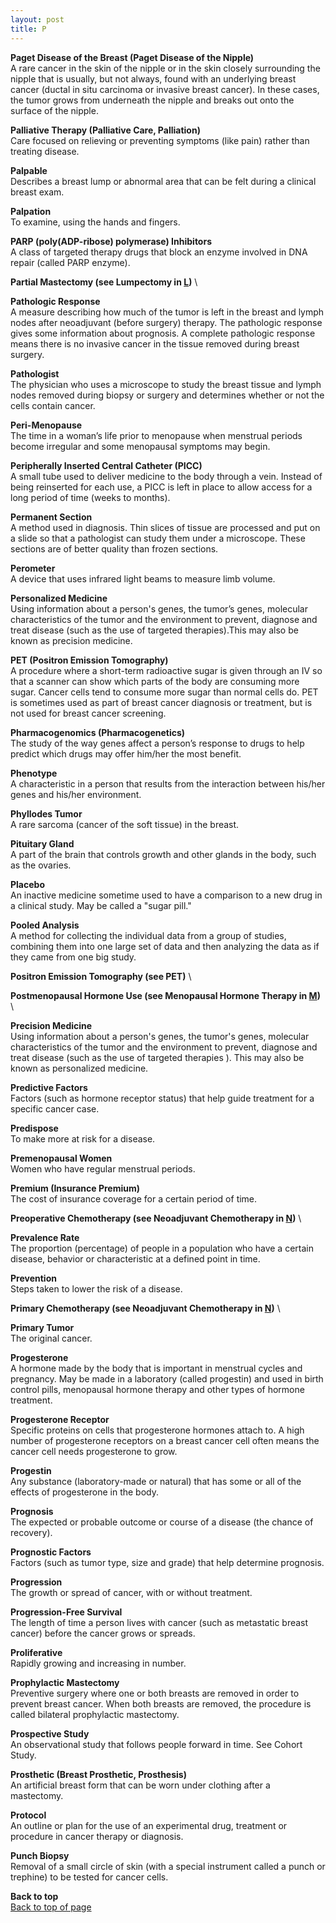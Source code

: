 ```yaml
---
layout: post
title: P
---
```


<a name="top"></a>

**Paget Disease of the Breast (Paget Disease of the Nipple)** \
A rare cancer in the skin of the nipple or in the skin closely surrounding the nipple that is usually, but not always, found with an underlying breast cancer (ductal in situ carcinoma or invasive breast cancer). In these cases, the tumor grows from underneath the nipple and breaks out onto the surface of the nipple.

**Palliative Therapy (Palliative Care, Palliation)** \
Care focused on relieving or preventing symptoms (like pain) rather than treating disease.

**Palpable** \
Describes a breast lump or abnormal area that can be felt during a clinical breast exam.

**Palpation** \
To examine, using the hands and fingers.

**PARP (poly(ADP-ribose) polymerase) Inhibitors** \
A class of targeted therapy drugs that block an enzyme involved in DNA repair (called PARP enzyme).

**Partial Mastectomy (see Lumpectomy in [L](L.html))** \

**Pathologic Response** \
A measure describing how much of the tumor is left in the breast and lymph nodes after neoadjuvant (before surgery) therapy. The pathologic response gives some information about prognosis. A complete pathologic response means there is no invasive cancer in the tissue removed during breast surgery.

**Pathologist** \
The physician who uses a microscope to study the breast tissue and lymph nodes removed during biopsy or surgery and determines whether or not the cells contain cancer.
 
**Peri-Menopause** \
The time in a woman’s life prior to menopause when menstrual periods become irregular and some menopausal symptoms may begin.

**Peripherally Inserted Central Catheter (PICC)** \
A small tube used to deliver medicine to the body through a vein. Instead of being reinserted for each use, a PICC is left in place to allow access for a long period of time (weeks to months).

**Permanent Section** \
A method used in diagnosis. Thin slices of tissue are processed and put on a slide so that a pathologist can study them under a microscope. These sections are of better quality than frozen sections.

**Perometer** \
A device that uses infrared light beams to measure limb volume.

**Personalized Medicine** \
Using information about a person's genes, the tumor’s genes, molecular characteristics of the tumor and the environment to prevent, diagnose and treat disease (such as the use of targeted therapies).This may also be known as precision medicine.

**PET (Positron Emission Tomography)** \
A procedure where a short-term radioactive sugar is given through an IV so that a scanner can show which parts of the body are consuming more sugar. Cancer cells tend to consume more sugar than normal cells do. PET is sometimes used as part of breast cancer diagnosis or treatment, but is not used for breast cancer screening.

**Pharmacogenomics (Pharmacogenetics)** \
The study of the way genes affect a person’s response to drugs to help predict which drugs may offer him/her the most benefit.

**Phenotype** \
A characteristic in a person that results from the interaction between his/her genes and his/her environment.

**Phyllodes Tumor** \
A rare sarcoma (cancer of the soft tissue) in the breast.

**Pituitary Gland** \
A part of the brain that controls growth and other glands in the body, such as the ovaries.
 
**Placebo** \
An inactive medicine sometime used to have a comparison to a new drug in a clinical study. May be called a "sugar pill."

**Pooled Analysis** \
A method for collecting the individual data from a group of studies, combining them into one large set of data and then analyzing the data as if they came from one big study.

**Positron Emission Tomography (see PET)** \

**Postmenopausal Hormone Use (see Menopausal Hormone Therapy in [M](M.html))** \

**Precision Medicine** \
Using information about a person's genes, the tumor's genes, molecular characteristics of the tumor and the environment to prevent, diagnose and treat disease (such as the use of targeted therapies ). This may also be known as personalized medicine.

**Predictive Factors** \
Factors (such as hormone receptor status) that help guide treatment for a specific cancer case.

**Predispose** \
To make more at risk for a disease.

**Premenopausal  Women** \
Women who have regular menstrual periods.

**Premium (Insurance Premium)** \
The cost of insurance coverage for a certain period of time.

**Preoperative Chemotherapy (see Neoadjuvant Chemotherapy in [N](N.html))** \

**Prevalence Rate** \
The proportion (percentage) of people in a population who have a certain disease, behavior or characteristic at a defined point in time.

**Prevention** \
Steps taken to lower the risk of a disease.

**Primary Chemotherapy (see Neoadjuvant Chemotherapy in [N](N.html))** \

**Primary Tumor** \
The original cancer.
 
**Progesterone** \
A hormone made by the body that is important in menstrual cycles and pregnancy. May be made in a laboratory (called progestin) and used in birth control pills, menopausal hormone therapy and other types of hormone treatment.

**Progesterone Receptor** \
Specific proteins on cells that progesterone hormones attach to. A high number of progesterone receptors on a breast cancer cell often means the cancer cell needs progesterone to grow.

**Progestin** \
Any substance (laboratory-made or natural) that has some or all of the effects of progesterone in the body.

**Prognosis** \
The expected or probable outcome or course of a disease (the chance of recovery).

**Prognostic Factors** \
Factors (such as tumor type, size and grade) that help determine prognosis.

**Progression** \
The growth or spread of cancer, with or without treatment.

**Progression-Free Survival** \
The length of time a person lives with cancer (such as metastatic breast cancer) before the cancer grows or spreads.

**Proliferative** \
Rapidly growing and increasing in number.

**Prophylactic Mastectomy** \
Preventive surgery where one or both breasts are removed in order to prevent breast cancer. When both breasts are removed, the procedure is called bilateral prophylactic mastectomy.

**Prospective Study** \
An observational study that follows people forward in time. See Cohort Study.

**Prosthetic (Breast Prosthetic, Prosthesis)** \
An artificial breast form that can be worn under clothing after a mastectomy.
 
**Protocol** \
An outline or plan for the use of an experimental drug, treatment or procedure in cancer therapy or diagnosis.

**Punch Biopsy** \
Removal of a small circle of skin (with a special instrument called a punch or trephine) to be tested for cancer cells.


**Back to top** \
<a href="#top">Back to top of page</a>